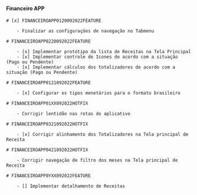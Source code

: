#### Financeiro APP

    # [x] FINANCEIROAPP0120092022FEATURE

        - Finalizar as configurações de navegação no Tabmenu

    # FINANCEIROAPP0220092022FEATURE

        - [x] Implementar protótipo da lista de Receitas na Tela Principal
        - [x] Implementar controle de Icones de acordo com a situação (Pago ou Pendente)
        - [x] Implementar cálculos dos totalizadores de acordo com a situação (Pago ou Pendente)

    # FINANCEIROAPP0121092022FEATURE

        - [x] Configurar os tipos monetários para o formato brasileiro

    # FINANCEIROAPP01XX092022HOTFIX

        - Corrigir lentidão nas rotas do aplicativo

    # FINANCEIROAPP0321092022HOTFIX

        - [x] Corrigir alinhamento dos Totalizadores na Tela principal de Receita

    # FINANCEIROAPP0421092022HOTFIX

        - Corrigir navegação de filtro dos meses na Tela principal de Receita

    # FINANCEIROAPP0YXX092022FEATURE

        - [] Implementar detalhamento de Receitas
